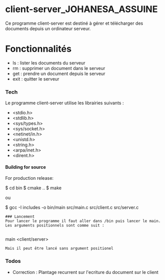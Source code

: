 # client-server_JOHANESA_ASSUINE


Ce programme client-server est destiné à gérer et télécharger des documents depuis un ordinateur serveur. 


# Fonctionnalités

  - ls : lister les documents du serveur
  - rm : supprimer un document dans le serveur
  - get : prendre un document depuis le serveur
  - exit : quitter le serveur 


### Tech

Le programme client-server utilise les librairies suivants :

* <stdio.h>
* <stdlib.h>
* <sys/types.h>
* <sys/socket.h>
* <netinet/in.h>
* <unistd.h>
* <string.h>
* <arpa/inet.h>
* <dirent.h>


#### Building for source
For production release:

$ cd bin
$ cmake ..
$ make

ou

$ gcc -I includes -o bin/main src/main.c src/client.c src/server.c
```
### Lancement
Pour lancer le programme il faut aller dans /bin puis lancer le main.
Les arguments positionnels sont comme suit :
   
```
main <client/server> <adresse> <port>
```
Mais il peut être lancé sans argument positionel 

```


### Todos

 - Correction : Plantage recurrent sur l'ecriture du document sur le client 


